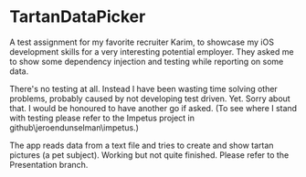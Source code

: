 # TartanDataPicker
A test assignment for my favorite recruiter Karim, to showcase my iOS development skills for a very interesting potential employer. 
They asked me to show some dependency injection and testing while reporting on some data. 

There's no testing at all. Instead I have been wasting time solving other problems, probably caused by not developing test driven. Yet.
Sorry about that. I would be honoured to have another go if asked. (To see where I stand with testing please refer to the Impetus project in  github\jeroendunselman\impetus.)

The app reads data from a text file and tries to create and show tartan pictures (a pet subject). 
Working but not quite finished. Please refer to the Presentation branch.

